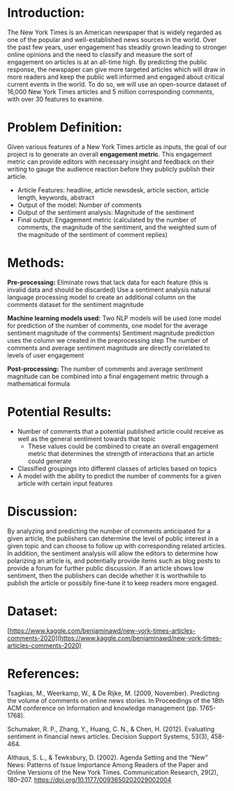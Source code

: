 # Introduction:

The New York Times is an American newspaper that is widely regarded as one of the popular and well-established news sources in the world. Over the past few years, user engagement has steadily grown leading to stronger online opinions and the need to classify and measure the sort of engagement on articles is at an all-time high. By predicting the public response, the newspaper can give more targeted articles which will draw in more readers and keep the public well informed and engaged about critical current events in the world. To do so, we will use an open-source dataset of 16,000 New York Times articles and 5 million corresponding comments, with over 30 features to examine. 

# Problem Definition:

Given various features of a New York Times article as inputs, the goal of our project is to generate an overall **engagement metric**. This engagement metric can provide editors with necessary insight and feedback on their writing to gauge the audience reaction before they publicly publish their article.

* Article Features: headline, article newsdesk, article section, article length, keywords, abstract
* Output of the model: Number of comments
* Output of the sentiment analysis: Magnitude of the sentiment
* Final output: Engagement metric (calculated by the number of comments, the magnitude of the sentiment, and the weighted sum of the magnitude of the sentiment of comment replies)


# Methods:
**Pre-processing:** 
Eliminate rows that lack data for each feature (this is invalid data and should be discarded)
Use a sentiment analysis natural language processing model to create an additional column on the comments dataset for the sentiment magnitude 

**Machine learning models used:**
Two NLP models will be used (one model for prediction of the number of comments, one model for the average sentiment magnitude of the comments)
Sentiment magnitude prediction uses the column we created in the preprocessing step
The number of comments and average sentiment magnitude are directly correlated to levels of user engagement

**Post-processing:**
The number of comments and average sentiment magnitude can be combined into a final engagement metric through a mathematical formula



# Potential Results:

* Number of comments that a potential published article could receive as well as the general sentiment towards that topic
  * These values could be combined to create an overall engagement metric that determines the strength of interactions that an article could generate
* Classified groupings into different classes of articles based on topics
* A model with the ability to predict the number of comments for a given article with certain input features


# Discussion:

By analyzing and predicting the number of comments anticipated for a given article, the publishers can determine the level of public interest in a given topic and can choose to follow up with corresponding related articles. In addition, the sentiment analysis will allow the editors to determine how polarizing an article is, and potentially provide items such as blog posts to provide a forum for further public discussion. If an article shows low sentiment, then the publishers can decide whether it is worthwhile to publish the article or possibly fine-tune it to keep readers more engaged.

# Dataset:

[https://www.kaggle.com/benjaminawd/new-york-times-articles-comments-2020](https://www.kaggle.com/benjaminawd/new-york-times-articles-comments-2020)

# References:

Tsagkias, M., Weerkamp, W., & De Rijke, M. (2009, November). Predicting the volume of comments on online news stories. In Proceedings of the 18th ACM conference on Information and knowledge management (pp. 1765-1768).

Schumaker, R. P., Zhang, Y., Huang, C. N., & Chen, H. (2012). Evaluating sentiment in financial news articles. Decision Support Systems, 53(3), 458-464.

Althaus, S. L., & Tewksbury, D. (2002). Agenda Setting and the “New” News: Patterns of Issue Importance Among Readers of the Paper and Online Versions of the New York Times. Communication Research, 29(2), 180–207. https://doi.org/10.1177/0093650202029002004
